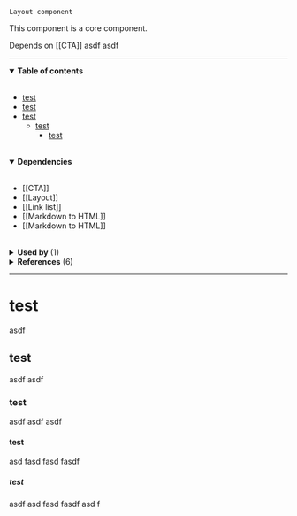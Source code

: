 `Layout component`

This component is a core component.

Depends on [[CTA]] asdf asdf

---

<!-- toc start -->

<details open="true">
  <summary><strong>Table of contents</strong></summary><br />

- [test](#test)
- [test](#test)
- [test](#test)
  - [test](#test)
    - [test](#test)


<br />
</details>

<!-- toc end -->

<details open="true">
  <summary><strong>Dependencies</strong></summary><br />

 - [[CTA]]
 - [[Layout]]
 - [[Link list]]
 - [[Markdown to HTML]]
 - [[Markdown to HTML]]

<br />
</details>

<!-- usedby start -->

<details>
  <summary><strong>Used by</strong> (1)</summary><br />

 - [[Link with icon]]


<br />
</details>

<!-- usedby end -->

<!-- backlinks start -->

<details>
  <summary><strong>References</strong> (6)</summary><br />


**[[CTA]]** (1)
- <a href="CTA#:~:text=the number of options for a specific pattern. Content block uses this">...the number of options for a specific pattern. ***Content block*** uses this</a>

**[[Home]]** (4)
- <a href="Home#:~:text=sem quis magna iaculis aliquet. Donec aliquam Content block risus vitae lorem feugiat, quis tempus est">...sem quis magna iaculis aliquet. Donec aliquam ***Content block*** risus vitae lorem feugiat, quis tempus est...</a>
- <a href="Home#:~:text=pulvinar sagittis, eros mi consequat velit, Content block aliquam pharetra ipsum risus consequat mi. Lorem">...pulvinar sagittis, eros mi consequat velit, ***Content block*** aliquam pharetra ipsum risus consequat mi. Lorem...</a>
- <a href="Home#:~:text=neque, imperdiet ut felis eget, pellentesque Content block rhoncus leo. Aliquam lacinia tellus erat, ornare">...neque, imperdiet ut felis eget, pellentesque ***Content block*** rhoncus leo. Aliquam lacinia tellus erat, ornare...</a>
- <a href="Home#:~:text=sem quis magna iaculis aliquet. Donec aliquam Content block risus vitae lorem feugiat, quis tempus est">...sem quis magna iaculis aliquet. Donec aliquam ***Content block*** risus vitae lorem feugiat, quis tempus est...</a>

**[[Link with icon]]** (1)
- <a href="Link-with-icon#:~:text=Content block">***Content block***</a>


<br />
</details>

<!-- backlinks end -->

---
 
 # test
 
  asdf
  
 ## test
 asdf asdf
 
 ### test
 asdf asdf asdf
 
 #### test
 asd fasd fasd fasdf 
 
 ##### test
 asdf asd fasd fasdf asd f
